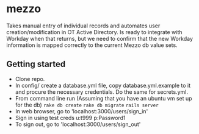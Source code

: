 # mezzo
Takes manual entry of individual records and automates user creation/modification in OT Active Directory. Is ready to integrate with Workday when that returns, but we need to confirm that the new Workday information is mapped correctly to the current Mezzo db value sets.

## Getting started
- Clone repo.
- In config/ create a database.yml file, copy database.yml.example to it and procure the necessary credentials. Do the same for secrets.yml.
- From command line run (Assuming that you have an ubuntu vm set up for the db)
`rake db create`
`rake db migrate`
`rails server`
- In web browser, go to 'localhost:3000/users/sign_in'
- Sign in using test creds u:t999 p:Password1
- To sign out, go to 'localhost:3000/users/sign_out'
